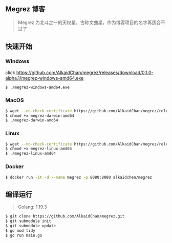 ## Megrez 博客

> Megrez 为北斗之一的天权星，古称文曲星，作为博客项目的名字再适合不过了

## 快速开始

### Windows

click https://github.com/AlkaidChan/megrez/releases/download/0.1.0-alpha.1/megrez-windows-amd64.exe

```bash
$ ./megrez-windows-amd64.exe
```


### MacOS

```bash
$ wget --no-check-certificate https://github.com/AlkaidChan/megrez/releases/download/0.1.0-alpha.1/megrez-darwin-amd64
$ chmod +x megrez-darwin-amd64
$ ./megrez-darwin-amd64
```

### Linux

```bash
$ wget --no-check-certificate https://github.com/AlkaidChan/megrez/releases/download/0.1.0-alpha.1/megrez-linux-amd64
$ chmod +x megrez-linux-amd64
$ ./megrez-linux-amd64
```

### Docker

```bash
$ docker run -it -d --name megrez -p 8080:8080 alkaidchen/megrez
```

## 编译运行
> Golang: 1.19.3

```bash
$ git clone https://github.com/AlkaidChan/megrez.git
$ git submodule init
$ git submodule update
$ go mod tidy
$ go run main.go
```